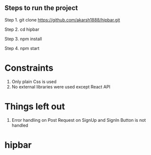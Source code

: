 ## Steps to run the project

Step 1. git clone https://github.com/akarsh1888/hipbar.git

Step 2. cd hipbar

Step 3. npm install

Step 4. npm start

# Constraints

1. Only plain Css is used
2. No external libraries were used except React API

# Things left out

1. Error handling on Post Request on SignUp and SignIn Button is not handled
# hipbar
